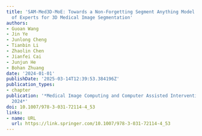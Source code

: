 ```yaml
---
title: 'SAM-Med3D-MoE: Towards a Non-Forgetting Segment Anything Model via Mixture
  of Experts for 3D Medical Image Segmentation'
authors:
- Guoan Wang
- Jin Ye
- Junlong Cheng
- Tianbin Li
- Zhaolin Chen
- Jianfei Cai
- Junjun He
- Bohan Zhuang
date: '2024-01-01'
publishDate: '2025-03-14T12:39:53.384196Z'
publication_types:
- chapter
publication: '*Medical Image Computing and Computer Assisted Intervention – MICCAI
  2024*'
doi: 10.1007/978-3-031-72114-4_53
links:
- name: URL
  url: https://link.springer.com/10.1007/978-3-031-72114-4_53
---
```

